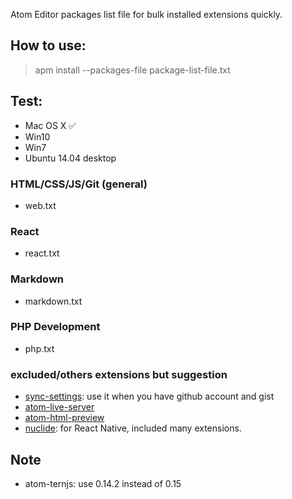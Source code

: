 Atom Editor packages list file for bulk installed extensions quickly.

## How to use:

> apm install --packages-file package-list-file.txt

## Test:

- Mac OS X ✅
- Win10
- Win7
- Ubuntu 14.04 desktop

### HTML/CSS/JS/Git (general)

- web.txt

### React

- react.txt

### Markdown

- markdown.txt

### PHP Development

- php.txt

### excluded/others extensions but suggestion

- [sync-settings](https://atom.io/packages/sync-settings): use it when you have github account and gist
- [atom-live-server](https://atom.io/packages/atom-live-server)
- [atom-html-preview](https://atom.io/packages/atom-html-preview)
- [nuclide](https://atom.io/packages/nuclide): for React Native, included many extensions.

## Note

- atom-ternjs: use 0.14.2 instead of 0.15

